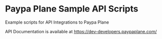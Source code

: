 # Paypa Plane Sample API Scripts

Example scripts for API Integrations to Paypa Plane

API Documentation is available at https://dev-developers.paypaplane.com/
